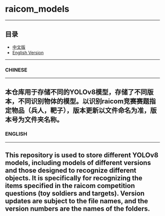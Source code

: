 # raicom_models
------------------
## 目录
- [中文版](#chinese)
- [English Version](#english)
------------------------
### CHINESE
---------------------
本仓库用于存储不同的YOLOv8模型，存储了不同版本，不同识别物体的模型。以识别raicom竞赛赛题指定物品（兵人，靶子），版本更新以文件命名为准，版本号为文件夹名称。
------------------------------
### ENGLISH
---------------------------
This repository is used to store different YOLOv8 models, including models of different versions and those designed to recognize different objects.
It is specifically for recognizing the items specified in the raicom competition questions (toy soldiers and targets). 
Version updates are subject to the file names, and the version numbers are the names of the folders.
------------------------------
